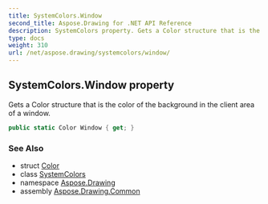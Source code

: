 ```yaml
---
title: SystemColors.Window
second_title: Aspose.Drawing for .NET API Reference
description: SystemColors property. Gets a Color structure that is the color of the background in the client area of a window
type: docs
weight: 310
url: /net/aspose.drawing/systemcolors/window/
---
```

## SystemColors.Window property

Gets a Color structure that is the color of the background in the client area of a window.

```csharp
public static Color Window { get; }
```

### See Also

* struct [Color](../../color/)
* class [SystemColors](../)
* namespace [Aspose.Drawing](../../systemcolors/)
* assembly [Aspose.Drawing.Common](../../../)



